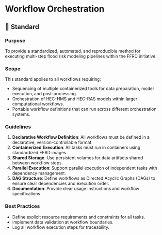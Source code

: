 # Workflow Orchestration

## 📐 Standard

### Purpose
To provide a standardized, automated, and reproducible method for executing multi-step flood risk modeling pipelines within the FFRD initiative.

### Scope
This standard applies to all workflows requiring:

- Sequencing of multiple containerized tools for data preparation, model execution, and post-processing.
- Orchestration of HEC-HMS and HEC-RAS models within larger computational workflows.
- Portable workflow definitions that can run across different orchestration systems.

### Guidelines
1. **Declarative Workflow Definition**: All workflows must be defined in a declarative, version-controllable format.
2. **Containerized Execution**: All tasks must run in containers using standardized FFRD images.
3. **Shared Storage**: Use persistent volumes for data artifacts shared between workflow steps.
4. **Parallel Execution**: Support parallel execution of independent tasks with dependency management.
6. **DAG Structure**: Define workflows as Directed Acyclic Graphs (DAGs) to ensure clear dependencies and execution order.
5. **Documentation**: Provide clear usage instructions and workflow specifications.

### Best Practices
- Define explicit resource requirements and constraints for all tasks.
- Implement data validation at workflow boundaries.
- Log all workflow execution steps for traceability.